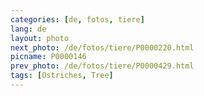 ```yaml
---
categories: [de, fotos, tiere]
lang: de
layout: photo
next_photo: /de/fotos/tiere/P0000220.html
picname: P0000146
prev_photo: /de/fotos/tiere/P0000429.html
tags: [Ostriches, Tree]
---
```

